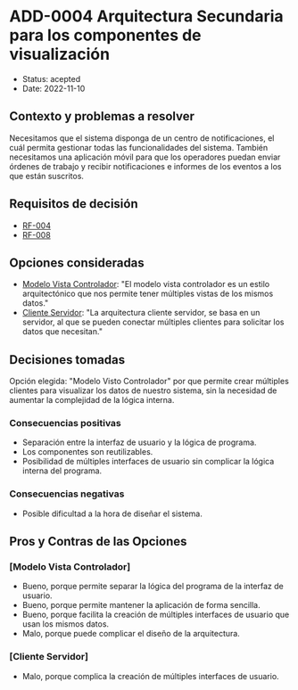 # ADD-0004 Arquitectura Secundaria para los componentes de visualización

* Status: acepted
* Date: 2022-11-10

## Contexto y problemas a resolver

Necesitamos que el sistema disponga de un centro de notificaciones, el cuál permita gestionar todas las funcionalidades del sistema. También necesitamos una aplicación móvil para que los operadores puedan enviar órdenes de trabajo y recibir notificaciones e informes de los eventos a los que están suscritos.

## Requisitos de decisión

* [RF-004](../requisitos/RF-004.md)
* [RF-008](../requisitos/RF-008.md)

## Opciones consideradas

* [Modelo Vista Controlador](https://www.freecodecamp.org/news/the-model-view-controller-pattern-mvc-architecture-and-frameworks-explained/): "El modelo vista controlador es un estilo arquitectónico que nos permite tener múltiples vistas de los mismos datos."
* [Cliente Servidor](https://docs.microsoft.com/es-es/azure/architecture/guide/architecture-styles/n-tier): "La arquitectura cliente servidor, se basa en un servidor, al que se pueden conectar múltiples clientes para solicitar los datos que necesitan."

## Decisiones tomadas

Opción elegida: "Modelo Visto Controlador" por que permite crear múltiples clientes para visualizar los datos de nuestro sistema, sin la necesidad de aumentar la complejidad de la lógica interna.

### Consecuencias positivas <!-- optional -->

* Separación entre la interfaz de usuario y la lógica de programa.
* Los componentes son reutilizables.
* Posibilidad de múltiples interfaces de usuario sin complicar la lógica interna del programa.

### Consecuencias negativas <!-- optional -->

* Posible dificultad a la hora de diseñar el sistema.

## Pros y Contras de las Opciones

### [Modelo Vista Controlador]

* Bueno, porque permite separar la lógica del programa de la interfaz de usuario.
* Bueno, porque permite mantener la aplicación de forma sencilla.
* Bueno, porque facilita la creación de múltiples interfaces de usuario que usan los mismos datos.
* Malo, porque puede complicar el diseño de la arquitectura.

### [Cliente Servidor]

* Malo, porque complica la creación de múltiples interfaces de usuario.
